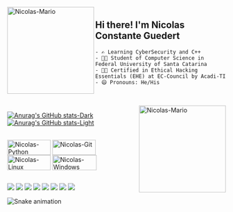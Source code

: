 <div style="display: inline_block"><br>
  <img align="left" alt="Nicolas-Mario" height="200" width="200" src="https://media.giphy.com/media/EyEmt9EwOIPsGAIPxg/giphy.gif">
</div> 

## Hi there! I'm Nicolas Constante Guedert
    - ✍ Learning CyberSecurity and C++
    - 👨‍🎓 Student of Computer Science in Federal University of Santa Catarina
    - 👨‍💻 Certified in Ethical Hacking Essentials (EHE) at EC-Council by Acadi-TI
    - 😄 Pronouns: He/His
##
<div style="display: inline_block"><br>
  <img align="right" alt="Nicolas-Mario" height="200" width="200" src="https://media.giphy.com/media/10RgZyfaX0HBSg/giphy.gif">
</div>

[![Anurag's GitHub stats-Dark](https://github-readme-stats.vercel.app/api?username=nicolascguedert&show_icons=true&theme=codeSTACKr&icon_color=cc0000&title_color=cc0000&include_all_commits=true#gh-dark-mode-only)](https://github.com/anuraghazra/github-readme-stats#gh-dark-mode-only) 
[![Anurag's GitHub stats-Light](https://github-readme-stats.vercel.app/api?username=nicolascguedert&show_icons=true&theme=flag-india&icon_color=cc0000&title_color=cc0000&text_color=000000&include_all_commits=true#gh-light-mode-only)](https://github.com/anuraghazra/github-readme-stats#gh-light-mode-only)

<div style="display: inline_block"><br>
 	 <img align="center" alt="Nicolas-Python" height="35" width="100" src="https://img.shields.io/badge/Python-14354C?style=for-the-badge&logo=python&logoColor=white">
	<img align= "center" alt="Nicolas-Git" height="35" width="100" src="https://img.shields.io/badge/GIT-E44C30?style=for-the-badge&logo=git&logoColor=white">
  	<img align= "center" alt="Nicolas-Linux" height="35" width="100" src="https://img.shields.io/badge/Linux-FCC624?style=for-the-badge&logo=linux&logoColor=black">
  	<img align= "center" alt="Nicolas-Windows" height="35" width="102" src="https://img.shields.io/badge/Windows-0078D6?style=for-the-badge&logo=windows&logoColor=white">
</div>

##
<div>
  	<a href="" target="_blank"><img src="https://img.shields.io/badge/-LeetCode-FFA116?style=for-the-badge&logo=LeetCode&logoColor=black" target="_blank"></a>
  	<a href="" target="_blank"><img src="https://img.shields.io/badge/Gmail-D14836?style=for-the-badge&logo=gmail&logoColor=white" target="_blank"></a>
  	<a href="" target="_blank"><img src="https://img.shields.io/badge/Instagram-E4405F?style=for-the-badge&logo=instagram&logoColor=white" target="_blank"></a>
  	<a href="" target="_blank"><img src="https://img.shields.io/badge/Facebook-1877F2?style=for-the-badge&logo=facebook&logoColor=white" target="_blank"></a>
  	<a href="" target="_blank"><img src="https://img.shields.io/badge/Twitter-1DA1F2?style=for-the-badge&logo=twitter&logoColor=white" target="_blank"></a>
  	<a href="" target="_blank"><img src="https://img.shields.io/badge/LinkedIn-0077B5?style=for-the-badge&logo=linkedin&logoColor=white" target="_blank"></a> 
  	<a href="" target="_blank"><img src="https://img.shields.io/badge/Telegram-2CA5E0?style=for-the-badge&logo=telegram&logoColor=white" target="_blank"></a>
  	<a href="" target="_blank"><img src="https://img.shields.io/badge/Signal-%23039BE5.svg?&style=for-the-badge&logo=Signal&logoColor=white" target="_blank"></a>

 ![Snake animation](https://github.com/nicolascguedert/nicolascguedert/bloob/output/github-contribution-grid-snake.svg)
	
</div>
